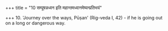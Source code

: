 +++
title = "10 सम्पूषन्नध्वन इति महान्तमध्वानमेष्यन्प्रतिभयं"

+++
10. 'Journey over the ways, Pūṣan' (Rig-veda I, 42) - if he is going out on a long or dangerous way.
